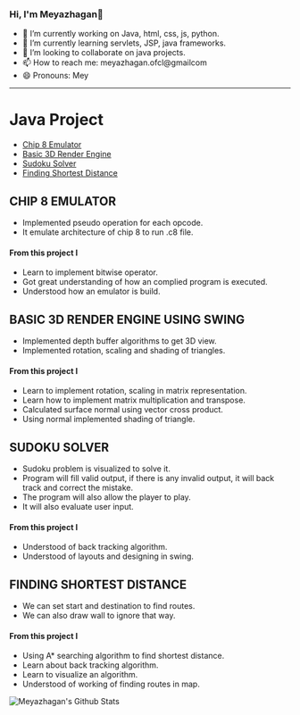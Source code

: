 ### Hi, I'm Meyazhagan👋

- 🔭 I’m currently working on Java, html, css, js, python.
- 🌱 I’m currently learning servlets, JSP, java frameworks.
- 👯 I’m looking to collaborate on java projects.
- 📫 How to reach me: meyazhagan.ofcl@gmailcom
- 😄 Pronouns: Mey
---

# Java Project
- [Chip 8 Emulator](https://github.com/Meyazhagan/chip-8-emulator)
- [Basic 3D Render Engine](https://github.com/Meyazhagan/3d-render-engine)
- [Sudoku Solver](https://github.com/Meyazhagan/sudoku-solver)
- [Finding Shortest Distance](https://github.com/Meyazhagan/path-findind)

## CHIP 8 EMULATOR
- Implemented pseudo operation for each opcode.
- It emulate architecture of chip 8 to run .c8 file.
#### From this project I
- Learn to implement bitwise operator.
- Got great understanding of how an complied program is executed.
- Understood how an emulator is build.

## BASIC 3D RENDER ENGINE USING SWING
- Implemented depth buffer algorithms to get 3D view.
- Implemented rotation, scaling and shading of triangles.
#### From this project I
- Learn to implement rotation, scaling in matrix representation.
- Learn how to implement matrix multiplication and transpose.
- Calculated surface normal using vector cross product.
- Using normal implemented shading of triangle.

## SUDOKU SOLVER
- Sudoku problem is visualized to solve it.
- Program will fill valid output, if there is any invalid output, it will back track and correct the mistake.
- The program will also allow the player to play.
- It will also evaluate user input.
#### From this project I
- Understood of back tracking algorithm.
- Understood of layouts and designing in swing.

## FINDING SHORTEST DISTANCE
- We can set start and destination to find routes.
- We can also draw wall to ignore that way.
#### From this project I
- Using A* searching algorithm to find shortest distance.
- Learn about back tracking algorithm.
- Learn to visualize an algorithm.
- Understood of working of finding routes in map.

<img align="left" alt="Meyazhagan's Github Stats" src="https://github-readme-stats.vercel.app/api?username=Meyazhagan&show_icons=true&hide_border=true"/>
